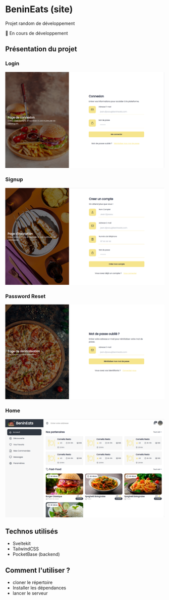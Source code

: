 # BeninEats (site)

Projet random de développement

🚨 En cours de développement

## Présentation du projet

### Login
![signup](/public/login.png)
### Signup
![signup](/public/signup.png)

### Password Reset
![signup](/public/reset.png)
### Home
![signup](/public/home.png)

## Technos utilisés

- Sveltekit
- TailwindCSS
- PocketBase (backend)

## Comment l'utiliser ?

- cloner le répertoire
- Installer les dépendances
- lancer le serveur